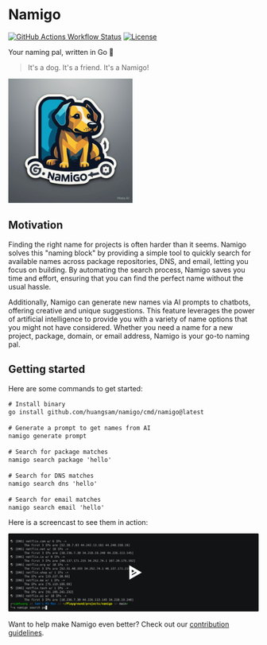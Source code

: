 # Namigo

[![GitHub Actions Workflow Status](https://img.shields.io/github/actions/workflow/status/huangsam/namigo/ci.yml)](https://github.com/huangsam/namigo/actions)
[![License](https://img.shields.io/github/license/huangsam/namigo)](https://github.com/huangsam/namigo/blob/main/LICENSE)

Your naming pal, written in Go 🐶

> It's a dog. It's a friend. It's a Namigo!

<img src="./images/namigo.jpeg" alt="Namigo" width="250px" />

## Motivation

Finding the right name for projects is often harder than it seems. Namigo
solves this "naming block" by providing a simple tool to quickly search for
available names across package repositories, DNS, and email, letting you
focus on building. By automating the search process, Namigo saves you time
and effort, ensuring that you can find the perfect name without the usual
hassle.

Additionally, Namigo can generate new names via AI prompts to chatbots,
offering creative and unique suggestions. This feature leverages the power
of artificial intelligence to provide you with a variety of name options
that you might not have considered. Whether you need a name for a new
project, package, domain, or email address, Namigo is your go-to naming pal.

## Getting started

Here are some commands to get started:

```shell
# Install binary
go install github.com/huangsam/namigo/cmd/namigo@latest

# Generate a prompt to get names from AI
namigo generate prompt

# Search for package matches
namigo search package 'hello'

# Search for DNS matches
namigo search dns 'hello'

# Search for email matches
namigo search email 'hello'
```

Here is a screencast to see them in action:

[![asciicast](./images/screencast.svg)](https://asciinema.org/a/gL5bDUpU0KTM04p2LJI6m3n0m)

Want to help make Namigo even better? Check out our [contribution guidelines](./CONTRIBUTING.md).

